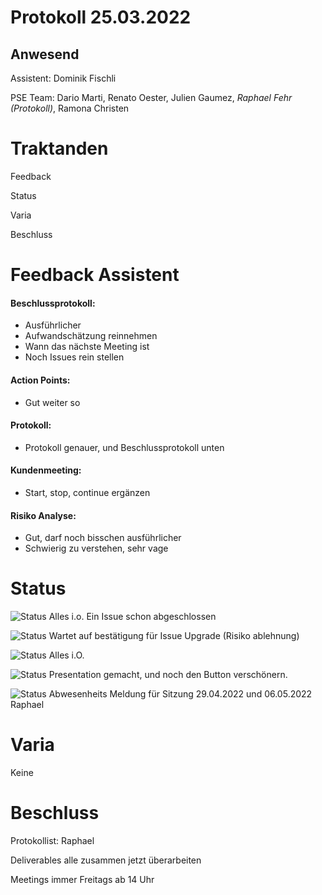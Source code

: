 # Protokoll 25.03.2022
## Anwesend 
Assistent: Dominik Fischli

PSE Team: Dario Marti, Renato Oester, Julien Gaumez, *Raphael Fehr (Protokoll)*, Ramona Christen

# Traktanden

Feedback 

Status

Varia 

Beschluss

# Feedback Assistent

#### Beschlussprotokoll: 
- Ausführlicher
- Aufwandschätzung reinnehmen
- Wann das nächste Meeting ist 
- Noch Issues rein stellen

#### Action Points: 
- Gut weiter so

#### Protokoll: 
- Protokoll genauer, und Beschlussprotokoll unten  

#### Kundenmeeting: 
- Start, stop, continue ergänzen 

#### Risiko Analyse: 
- Gut, darf noch bisschen ausführlicher
- Schwierig zu verstehen, sehr vage 

# Status
![Status](https://img.shields.io/badge/Ramona_Christen-Status-green)
Alles i.o. Ein Issue schon abgeschlossen

![Status](https://img.shields.io/badge/Dario_Marti-Status-green)
Wartet auf bestätigung für Issue Upgrade (Risiko ablehnung) 

![Status](https://img.shields.io/badge/Renat_Oester-Status-green)
Alles i.O.

![Status](https://img.shields.io/badge/Julien_Gaumez-Status-green)
Presentation gemacht, und noch den Button verschönern. 


![Status](https://img.shields.io/badge/Raphael_Fehr-Status-green)
Abwesenheits Meldung für Sitzung 29.04.2022 und 06.05.2022 Raphael

# Varia 
Keine

# Beschluss 
Protokollist: Raphael 

Deliverables alle zusammen jetzt überarbeiten 

Meetings immer Freitags ab 14 Uhr

